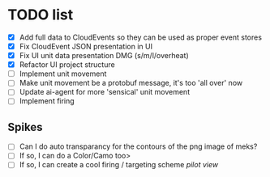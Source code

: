 # TODO list

- [X] Add full data to CloudEvents so they can be used as proper event stores
- [X] Fix CloudEvent JSON presentation in UI
- [X] Fix UI unit data presentation DMG (s/m/l/overheat)
- [X] Refactor UI project structure
- [ ] Implement unit movement
- [ ] Make unit movement be a protobuf message, it's too 'all over' now
- [ ] Update ai-agent for more 'sensical' unit movement
- [ ] Implement firing

## Spikes
- [ ] Can I do auto transparancy for the contours of the png image of meks?
- [ ] If so, I can do a Color/Camo too>
- [ ] If so, I can create a cool firing / targeting scheme *pilot view*